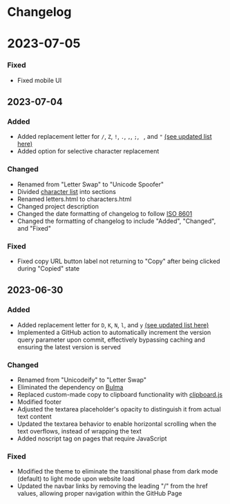 # Changelog

# 2023-07-05

### Fixed
- Fixed mobile UI


## 2023-07-04

### Added
- Added replacement letter for `/`, `Z`, `!`, `.`, `,`, `;`, ` `, and `"` [(see updated list here)](javascripts/letters.js)
- Added option for selective character replacement

### Changed
- Renamed from "Letter Swap" to "Unicode Spoofer"
- Divided [character list](https://aldenizenmc.is-a.dev/unicode-spoofer/characters.html) into sections
- Renamed letters.html to characters.html
- Changed project description
- Changed the date formatting of changelog to follow [ISO 8601](https://en.wikipedia.org/wiki/ISO_8601)
- Changed the formatting of changelog to include "Added", "Changed", and "Fixed"
  
### Fixed
- Fixed copy URL button label not returning to "Copy" after being clicked during "Copied" state


## 2023-06-30

### Added
- Added replacement letter for `D`, `K`, `N`, `l`, and `y` [(see updated list here)](javascripts/letters.js)
- Implemented a GitHub action to automatically increment the version query parameter upon commit, effectively bypassing caching and ensuring the latest version is served

### Changed
- Renamed from "Unicodeify" to "Letter Swap"
- Eliminated the dependency on [Bulma](https://bulma.io/)
- Replaced custom-made copy to clipboard functionality with [clipboard.js](https://clipboardjs.com/)
- Modified footer
- Adjusted the textarea placeholder's opacity to distinguish it from actual text content
- Updated the textarea behavior to enable horizontal scrolling when the text overflows, instead of wrapping the text
- Added noscript tag on pages that require JavaScript
  
### Fixed
- Modified the theme to eliminate the transitional phase from dark mode (default) to light mode upon website load
- Updated the navbar links by removing the leading "/" from the href values, allowing proper navigation within the GitHub Page
  